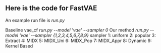 ## Here is the code for FastVAE


An example run file is *run.py*

Baseline vae_cf   *run.py --model 'vae' --sampler 0*
Our method        *run.py --model 'vae' --sampler {1,2,3,4,5,6,7,8,9}*
sampler 1: uniform 2: popular 3: Extract 4: MIDX 5: MIDX_Uni 6: MIDX_Pop 7: MIDX_Appr 8: Dynamic 9: Kernel Based  
